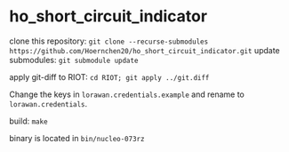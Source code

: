 # ho_short_circuit_indicator
clone this repository: `git clone --recurse-submodules https://github.com/Hoernchen20/ho_short_circuit_indicator.git`
update submodules: `git submodule update`

apply git-diff to RIOT: `cd RIOT; git apply ../git.diff`

Change the keys in `lorawan.credentials.example` and rename to `lorawan.credentials`.

build: `make`

binary is located in `bin/nucleo-073rz`